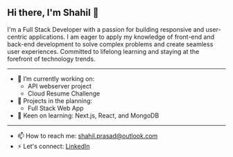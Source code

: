 ## Hi there, I'm Shahil 👋

I'm a Full Stack Developer with a passion for building responsive and user-centric applications. I am eager to apply my knowledge of front-end and back-end development to solve complex problems and create seamless user experiences. Committed to lifelong learning and staying at the forefront of technology trends.  

---

- 🔭 I’m currently working on:
    - API webserver project
    - Cloud Resume Challenge
-  🌱 Projects in the planning:
    - Full Stack Web App
- 🤔 Keen on learning: Next.js, React, and MongoDB

---

- 📫 How to reach me: <shahil.prasad@outlook.com>
- ⚡ Let's connect: [LinkedIn](https://www.linkedin.com/in/shahilprasad/)
